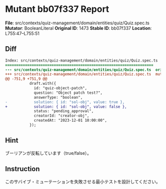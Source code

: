 # Mutant bb07f337 Report

**File**: src/contexts/quiz-management/domain/entities/quiz/Quiz.spec.ts
**Mutator**: BooleanLiteral
**Original ID**: 1473
**Stable ID**: bb07f337
**Location**: L755:47–L755:51

## Diff

```diff
Index: src/contexts/quiz-management/domain/entities/quiz/Quiz.spec.ts
===================================================================
--- src/contexts/quiz-management/domain/entities/quiz/Quiz.spec.ts	original
+++ src/contexts/quiz-management/domain/entities/quiz/Quiz.spec.ts	mutated #1473
@@ -751,9 +751,9 @@
           draft.with({
             id: "quiz-object-patch",
             question: "Object patch test?",
             answerType: "boolean",
-            solution: { id: "sol-obj", value: true },
+            solution: { id: "sol-obj", value: false },
             status: "pending_approval",
             creatorId: "creator-obj",
             createdAt: "2023-12-01 10:00:00",
           });
```

## Hint

ブーリアンが反転しています（true/false）。

## Instruction

このサバイブ・ミューテーションを失敗させる最小テストを設計してください。
